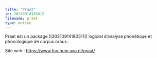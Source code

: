 ```yaml
---
title: "Praat"
id: 20210914180612
filename: praat
type: notice
---
```


Praat est un package [[20210914180511]] logiciel d’analyse phonétique et phonologique de corpus oraux.

Site web : <https://www.fon.hum.uva.nl/praat/>

